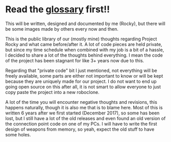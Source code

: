 # Read the [glossary](/glossary.txt) first!!
This will be written, designed and documented by me (Rocky), but there will be some images made by others every now and then.

This is the public library of our (mostly mine) thoughts regarding Project Rocky and what came before/after it.
A lot of code pieces are held private, but since my time schedule when combined with my job is a bit of a hassle, I decided to share a lot of the thoughts behind everything.
I mean the code of the project has been stagnant for like 3+ years now due to this.

Regarding that "private code" bit I just mentioned, not everything will be freely available, some parts are either not important
to know or will be kept because they are uniquely made for our project.
I do not want to end up going open source on this after all, it is not smart to allow everyone to just copy paste the project into a new roboclone.

A lot of the time you will encounter negative thoughts and revisions, this happens naturally, though it is also me that is to blame here.
Most of this is written 6 years after we first started (December 2017), so some has been lost, but I still have a lot of the old releases and even found an old version of the connection point code on one of my PCs.
I will have to write the first design of weapons from memory, so yeah, expect the old stuff to have some holes.